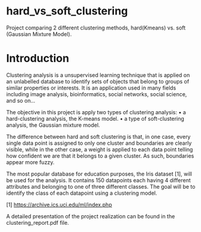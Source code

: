# hard_vs_soft_clustering
Project comparing 2 different clustering methods, hard(Kmeans) vs. soft (Gaussian Mixture Model).

# Introduction

Clustering analysis is a unsupervised learning technique that is applied on an unlabelled database to identify sets of objects that belong to groups of similar properties or interests. It is an application used in many fields including image analysis, bioinformatics, social networks, social science, and so on...

The objective in this project is apply two types of clustering analysis:
• a hard-clustering analysis, the K-means model.
• a type of soft-clustering analysis, the Gaussian mixture model.

The difference between hard and soft clustering is that, in one case, every single data point is assigned to
only one cluster and boundaries are clearly visible, while in the other case, a weight is applied to each data
point telling how confident we are that it belongs to a given cluster. As such, boundaries appear more fuzzy.

The most popular database for education purposes, the Iris dataset [1], will be used for the analysis. It
contains 150 datapoints each having 4 different attributes and belonging to one of three different classes.
The goal will be to identify the class of each datapoint using a clustering model.

[1] https://archive.ics.uci.edu/ml/index.php


A detailed presentation of the project realization can be found in the clustering_report.pdf file.
